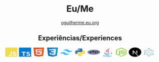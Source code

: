 <img
  style="height: 10px; width: 100%; background-repeat: repeat-x"
  src="https://media.tenor.com/ihM5PHOvha0AAAAi/vector-gifs.gif"
  height="10px"
  width="100%"
/>
<div align="center">
  <h1>Eu/Me</h1>
  <p>
    <a href="https://oguilherme.eu.org/" target="_blank">oguilherme.eu.org</a>
  </p>

  <h2>Experiências/Experiences</h2>

  <img
    align="center"
    alt="Gui-Js"
    height="30"
    width="40"
    src="https://raw.githubusercontent.com/devicons/devicon/master/icons/javascript/javascript-plain.svg"
  />
  <img
    align="center"
    alt="Gui-Ts"
    height="30"
    width="40"
    src="https://raw.githubusercontent.com/devicons/devicon/master/icons/typescript/typescript-plain.svg"
  />
  <img
    align="center"
    alt="Gui-HTML"
    height="30"
    width="40"
    src="https://raw.githubusercontent.com/devicons/devicon/master/icons/html5/html5-original.svg"
  />
  <img
    align="center"
    alt="Gui-CSS"
    height="30"
    width="40"
    src="https://raw.githubusercontent.com/devicons/devicon/master/icons/css3/css3-original.svg"
  />
  <img
    align="center"
    alt="Gui-tailwindcss"
    height="30"
    width="40"
    src="https://raw.githubusercontent.com/devicons/devicon/master/icons/tailwindcss/tailwindcss-plain.svg"
  />
  <img
    align="center"
    alt="Gui-Python"
    height="30"
    width="40"
    src="https://raw.githubusercontent.com/devicons/devicon/master/icons/python/python-original.svg"
  />
  <img
    align="center"
    alt="Gui-Php"
    height="30"
    width="40"
    src="https://raw.githubusercontent.com/devicons/devicon/master/icons/php/php-original.svg"
  />
  <img
    align="center"
    alt="Gui-Java"
    height="30"
    width="40"
    src="https://raw.githubusercontent.com/devicons/devicon/master/icons/java/java-original.svg"
  />
  <img
    align="center"
    alt="Gui-NodeJs"
    height="30"
    width="40"
    src="https://raw.githubusercontent.com/devicons/devicon/master/icons/nodejs/nodejs-original.svg"
  />
  <img
    align="center"
    alt="Gui-NextJs"
    height="30"
    width="40"
    src="https://raw.githubusercontent.com/devicons/devicon/master/icons/nextjs/nextjs-original.svg"
  />
  <img
    align="center"
    alt="Gui-ElectronJs"
    height="30"
    width="40"
    src="https://raw.githubusercontent.com/devicons/devicon/master/icons/electron/electron-original.svg"
  />
  <br />
  <br />
</div>

<br />
